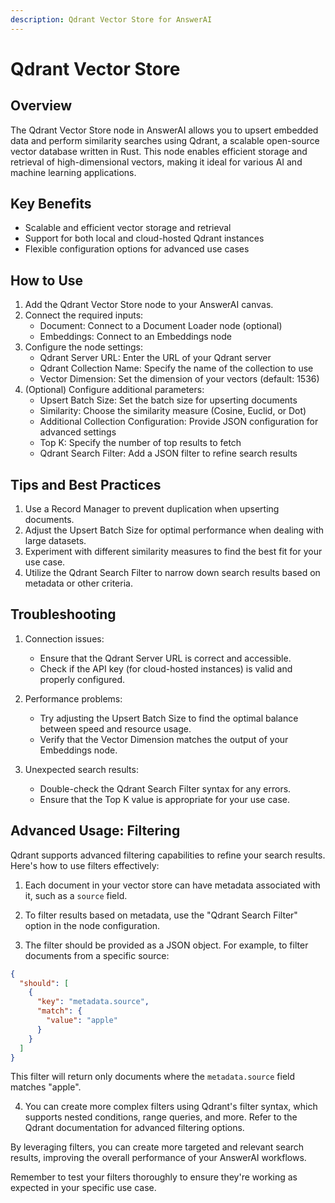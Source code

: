 ```yaml
---
description: Qdrant Vector Store for AnswerAI
---
```


# Qdrant Vector Store

## Overview

The Qdrant Vector Store node in AnswerAI allows you to upsert embedded data and perform similarity searches using Qdrant, a scalable open-source vector database written in Rust. This node enables efficient storage and retrieval of high-dimensional vectors, making it ideal for various AI and machine learning applications.

## Key Benefits

- Scalable and efficient vector storage and retrieval
- Support for both local and cloud-hosted Qdrant instances
- Flexible configuration options for advanced use cases

## How to Use

1. Add the Qdrant Vector Store node to your AnswerAI canvas.
2. Connect the required inputs:
   - Document: Connect to a Document Loader node (optional)
   - Embeddings: Connect to an Embeddings node
3. Configure the node settings:
   - Qdrant Server URL: Enter the URL of your Qdrant server
   - Qdrant Collection Name: Specify the name of the collection to use
   - Vector Dimension: Set the dimension of your vectors (default: 1536)
4. (Optional) Configure additional parameters:
   - Upsert Batch Size: Set the batch size for upserting documents
   - Similarity: Choose the similarity measure (Cosine, Euclid, or Dot)
   - Additional Collection Configuration: Provide JSON configuration for advanced settings
   - Top K: Specify the number of top results to fetch
   - Qdrant Search Filter: Add a JSON filter to refine search results

<!-- TODO: Add a screenshot showing the Qdrant Vector Store node with its inputs and configuration options -->

## Tips and Best Practices

1. Use a Record Manager to prevent duplication when upserting documents.
2. Adjust the Upsert Batch Size for optimal performance when dealing with large datasets.
3. Experiment with different similarity measures to find the best fit for your use case.
4. Utilize the Qdrant Search Filter to narrow down search results based on metadata or other criteria.

## Troubleshooting

1. Connection issues:
   - Ensure that the Qdrant Server URL is correct and accessible.
   - Check if the API key (for cloud-hosted instances) is valid and properly configured.

2. Performance problems:
   - Try adjusting the Upsert Batch Size to find the optimal balance between speed and resource usage.
   - Verify that the Vector Dimension matches the output of your Embeddings node.

3. Unexpected search results:
   - Double-check the Qdrant Search Filter syntax for any errors.
   - Ensure that the Top K value is appropriate for your use case.

## Advanced Usage: Filtering

Qdrant supports advanced filtering capabilities to refine your search results. Here's how to use filters effectively:

1. Each document in your vector store can have metadata associated with it, such as a `source` field.

2. To filter results based on metadata, use the "Qdrant Search Filter" option in the node configuration.

3. The filter should be provided as a JSON object. For example, to filter documents from a specific source:

```json
{
  "should": [
    {
      "key": "metadata.source",
      "match": {
        "value": "apple"
      }
    }
  ]
}
```

<!-- TODO: Add a screenshot showing the Qdrant Search Filter configuration in the node settings -->

This filter will return only documents where the `metadata.source` field matches "apple".

4. You can create more complex filters using Qdrant's filter syntax, which supports nested conditions, range queries, and more. Refer to the Qdrant documentation for advanced filtering options.

By leveraging filters, you can create more targeted and relevant search results, improving the overall performance of your AnswerAI workflows.

Remember to test your filters thoroughly to ensure they're working as expected in your specific use case.
